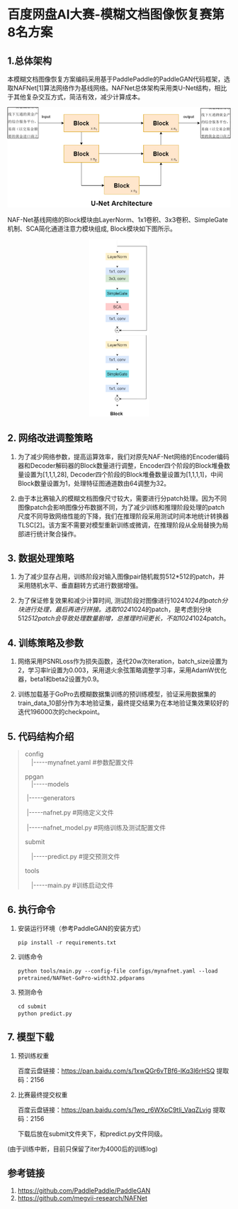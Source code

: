 # 百度网盘AI大赛-模糊文档图像恢复赛第8名方案
## 1.总体架构
本模糊文档图像恢复方案编码采用基于PaddlePaddle的PaddleGAN代码框架，选取NAFNet[1]算法网络作为基线网络。NAFNet总体架构采用类U-Net结构，相比于其他复杂交互方式，简洁有效，减少计算成本。

<p align="center">
  <img src="./src/doc1.png">
</p>

NAF-Net基线网络的Block模块由LayerNorm、1x1卷积、3x3卷积、SimpleGate机制、SCA简化通道注意力模块组成, Block模块如下图所示。

<p align="center">
  <img src="./src/doc2.png" height="400">
</p>

## 2. 网络改进调整策略
1. 为了减少网络参数，提高运算效率，我们对原先NAF-Net网络的Encoder编码器和Decoder解码器的Block数量进行调整，Encoder四个阶段的Block堆叠数量设置为[1,1,1,28], Decoder四个阶段的Block堆叠数量设置为[1,1,1,1]，中间Block数量设置为1，处理特征图通道数由64调整为32。

2. 由于本比赛输入的模糊文档图像尺寸较大，需要进行分patch处理。因为不同图像patch会影响图像分布数据不同，为了减少训练和推理阶段处理的patch尺度不同导致网络性能的下降，我们在推理阶段采用测试时间本地统计转换器TLSC[2]。该方案不需要对模型重新训练或微调，在推理阶段从全局替换为局部进行统计聚合操作。

## 3. 数据处理策略
1. 为了减少显存占用，训练阶段对输入图像pair随机裁剪512*512的patch，并采用随机水平、垂直翻转方式进行数据增强。

2. 为了保证修复效果和减少计算时间, 测试阶段对图像进行1024*1024的patch分块进行处理，最后再进行拼接。选取1024*1024的patch，是考虑到分块512*512patch会导致处理数量剧增，总推理时间更长，不如1024*1024patch。


## 4. 训练策略及参数
1. 网络采用PSNRLoss作为损失函数，迭代20w次iteration，batch_size设置为2，学习率lr设置为0.003，采用退火余弦策略调整学习率，采用AdamW优化器，beta1和beta2设置为0.9。

2. 训练加载基于GoPro去模糊数据集训练的预训练模型，验证采用数据集的train_data_10部分作为本地验证集，最终提交结果为在本地验证集效果较好的迭代196000次的checkpoint。


## 5. 代码结构介绍 
> config  
> &emsp;|-----mynafnet.yaml  #参数配置文件
>
> ppgan  
> &emsp;|-----models
>
> ​        |-----generators
>
> ​            |-----nafnet.py #网络定义文件
>
> ​        |-----nafnet_model.py #网络训练及测试配置文件
>
> submit
>
> &emsp;|-----predict.py  #提交预测文件
>
> tools
>
> &emsp;|-----main.py  #训练启动文件



## 6. 执行命令

1. 安装运行环境（参考PaddleGAN的安装方式）

   ```
   pip install -r requirements.txt
   ```

2. 训练命令

   ```
   python tools/main.py --config-file configs/mynafnet.yaml --load pretrained/NAFNet-GoPro-width32.pdparams
   ```
3. 预测命令

   ```
   cd submit
   python predict.py
   ```

## 7. 模型下载
1. 预训练权重

   百度云盘链接：https://pan.baidu.com/s/1xwQGr6vTBf6-lKq3l6rHSQ 
   提取码：2156

2. 比赛最终提交权重

   百度云盘链接：https://pan.baidu.com/s/1wo_r6WXpC9tli_VaqZLvig 
   提取码：2156

   下载后放在submit文件夹下，和predict.py文件同级。

[训练日志]: https://github.com/diadestiny/Baidu_Doc_Deblurring/blob/master/log.txt

(由于训练中断，目前只保留了iter为4000后的训练log)

## 参考链接

1. https://github.com/PaddlePaddle/PaddleGAN
2. https://github.com/megvii-research/NAFNet
